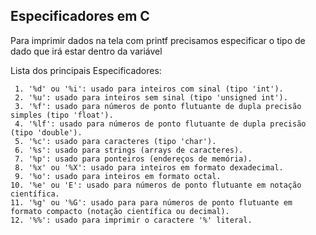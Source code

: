 ## Especificadores em C

  Para imprimir dados na tela com printf precisamos especificar o tipo de dado que irá estar dentro da variável

  Lista dos principais Especificadores:
    
     1. '%d' ou '%i': usado para inteiros com sinal (tipo 'int').
     2. '%u': usado para inteiros sem sinal (tipo 'unsigned int').
     3. '%f': usado para números de ponto flutuante de dupla precisão simples (tipo 'float').
     4. '%lf': usado para números de ponto flutuante de dupla precisão (tipo 'double').
     5. '%c': usado para caracteres (tipo 'char').
     6. '%s': usado para strings (arrays de caracteres).
     7. '%p': usado para ponteiros (endereços de memória).
     8. '%x' ou '%X': usado para inteiros em formato dexadecimal.
     9. '%o': usado para inteiros em formato octal.
    10. '%e' ou 'E': usado para números de ponto flutuante em notação científica.
    11. '%g' ou '%G': usado para para números de ponto flutuante em formato compacto (notação científica ou decimal).
    12. '%%': usado para imprimir o caractere '%' literal.


